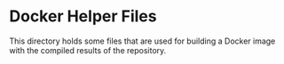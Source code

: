 Docker Helper Files
===================

This directory holds some files that are used for building a Docker image with
the compiled results of the repository.
